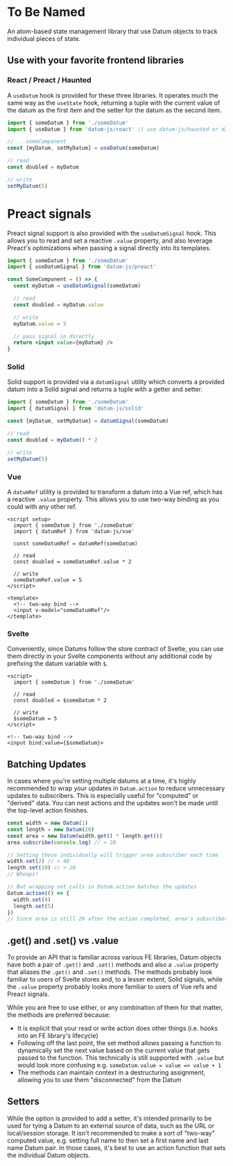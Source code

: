 # To Be Named

An atom-based state management library that use Datum objects to track individual pieces of state.

## Use with your favorite frontend libraries

### React / Preact / Haunted

A `useDatum` hook is provided for these three libraries. It operates much the same way as the `useState` hook, returning a tuple with the current value of the datum as the first item and the setter for the datum as the second item.

```typescript
import { someDatum } from './someDatum'
import { useDatum } from 'datum-js/react' // use datum-js/haunted or datum-js/preact for their respective versions

// ...someComponent
const [myDatum, setMyDatum] = useDatum(someDatum)

// read
const doubled = myDatum

// write
setMyDatum(5)
```

# Preact signals

Preact signal support is also provided with the `useDatumSignal` hook. This allows you to read and set a reactive `.value` property, and also leverage Preact's optimizations when passing a signal directly into its templates.

```jsx
import { someDatum } from './someDatum'
import { useDatumSignal } from 'datum-js/preact'

const SomeComponent = () => {
  const myDatum = useDatumSignal(someDatum)

  // read
  const doubled = myDatum.value

  // write
  myDatum.value = 5

  // pass signal in directly
  return <input value={myDatum} />
}
```

### Solid

Solid support is provided via a `datumSignal` utility which converts a provided datum into a Solid signal and returns a tuple with a getter and setter.

```typescript
import { someDatum } from './someDatum'
import { datumSignal } from 'datum-js/solid'

const [myDatum, setMyDatum] = datumSignal(someDatum)

// read
const doubled = myDatum() * 2

// write
setMyDatum(5)
```

### Vue

A `datumRef` utility is provided to transform a datum into a Vue ref, which has a reactive `.value` property. This allows you to use two-way binding as you could with any other ref.

```vue
<script setup>
  import { someDatum } from './someDatum'
  import { datumRef } from 'datum-js/vue'

  const someDatumRef = datumRef(someDatum)

  // read
  const doubled = someDatumRef.value * 2

  // write
  someDatumRef.value = 5
</script>

<template>
  <!-- two-way bind -->
  <input v-model="someDatumRef"/>
</template>
```

### Svelte

Conveniently, since Datums follow the store contract of Svelte, you can use them directly in your Svelte components without any additional code by prefixing the datum variable with `$`.

```svelte
<script>
  import { someDatum } from './someDatum'

  // read
  const doubled = $someDatum * 2

  // write
  $someDatum = 5
</script>

<!-- two-way bind -->
<input bind:value={$someDatum}>
```

## Batching Updates

In cases where you're setting multiple datums at a time, it's highly recommended to wrap your updates in `Datum.action` to reduce unnecessary updates to subscribers. This is especially useful for "computed" or "derived" data. You can nest actions and the updates won't be made until the top-level action finishes. 

```typescript
const width = new Datum(1)
const length = new Datum(20)
const area = new Datum(width.get() * length.get())
area.subscribe(console.log) // > 20

// Setting these individually will trigger area subscriber each time
width.set(2) // > 40
length.set(10) // > 20
// Whoops!

// But wrapping set calls in Datum.action batches the updates
Datum.action(() => {
  width.set(4)
  length.set(5)
})
// Since area is still 20 after the action completed, area's subscribers won't be updated
```

## .get() and .set() vs .value

To provide an API that is familiar across various FE libraries, Datum objects have both a pair of `.get()` and `.set()` methods and also a `.value` property that aliases the `.get()` and `.set()` methods. The methods probably look familiar to users of Svelte stores and, to a lesser extent, Solid signals, while the `.value` property probably looks more familiar to users of Vue refs and Preact signals.

While you are free to use either, or any combination of them for that matter, the methods are preferred because:

- It is explicit that your read or write action does other things (i.e. hooks into an FE library's lifecycle)
- Following off the last point, the set method allows passing a function to dynamically set the next value based on the current value that gets passed to the function. This technically is still supported with `.value` but would look more confusing e.g. `someDatum.value = value => value + 1`
- The methods can maintain context in a destructuring assignment, allowing you to use them "disconnected" from the Datum

## Setters

While the option is provided to add a setter, it's intended primarily to be used for tying a Datum to an external source of data, such as the URL or local/session storage. It isn't recommended to make a sort of "two-way" computed value, e.g. setting full name to then set a first name and last name Datum pair. In those cases, it's best to use an action function that sets the individual Datum objects.
